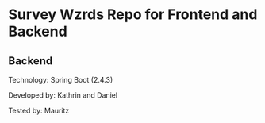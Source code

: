 # Survey Wzrds Repo for Frontend and Backend

## Backend

Technology: Spring Boot (2.4.3)

Developed by: Kathrin and Daniel

Tested by: Mauritz

